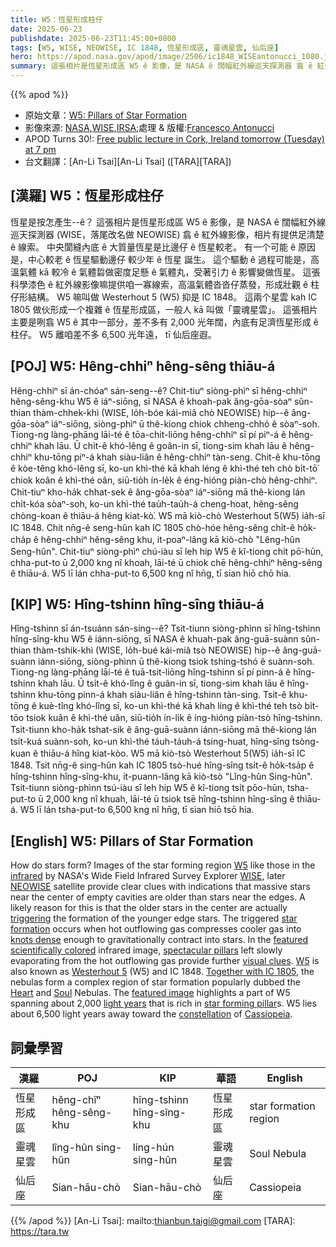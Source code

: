 ```yaml
---
title: W5：恆星形成柱仔
date: 2025-06-23
publishdate: 2025-06-23T11:45:00+0800
tags: [W5, WISE, NEOWISE, IC 1848, 恆星形成區, 靈魂星雲, 仙后座]
hero: https://apod.nasa.gov/apod/image/2506/ic1848_WISEantonucci_1080.jpg
summary: 這張相片是恆星形成區 W5 ê 影像，是 NASA ê 闊幅紅外線巡天探測器 翕 ê 紅外線影像。
---
```


{{% apod %}}

- 原始文章：[W5: Pillars of Star Formation](https://apod.nasa.gov/apod/ap250623.html)
- 影像來源: [NASA][NASA],[WISE][WISE],[IRSA][IRSA];處理 & 版權:[Francesco Antonucci][Francesco_Antonucci]
- APOD Turns 30!: [Free public lecture in Cork, Ireland tomorrow (Tuesday) at 7 pm](https://corkastronomyclub.com/astronomy-picture-of-the-day-lecture/)
- 台文翻譯：[An-Li Tsai][An-Li Tsai] ([TARA][TARA])


## [漢羅] W5：恆星形成柱仔

恆星是按怎產生--ê？
這張相片是恆星形成區 W5 ê 影像，是 NASA ê 闊幅紅外線巡天探測器 (WISE，落尾改名做 NEOWISE) 翕 ê 紅外線影像，相片有提供足清楚 ê 線索。
中央閬縫內底 ê 大質量恆星是比邊仔 ê 恆星較老。
有一个可能 ê 原因是，中心較老 ê 恆星驅動邊仔 較少年 ê 恆星 誕生。
這个驅動 ê 過程可能是，高溫氣體 kā 較冷 ê 氣體硩做密度足懸 ê 氣體丸，受著引力 ê 影響變做恆星。
這張科學漆色 ê 紅外線影像嘛提供咱一寡線索，高溫氣體沓沓仔蒸發，形成壯觀 ê 柱仔形結構。
W5 嘛叫做 Westerhout 5 (W5) 抑是 IC 1848。
這兩个星雲 kah IC 1805 做伙形成一个複雜 ê 恆星形成區，一般人 kā 叫做「靈魂星雲」。
這張相片主要是咧翕 W5 ê 其中一部分，差不多有 2,000 光年闊，內底有足濟恆星形成 ê 柱仔。
W5 離咱差不多 6,500 光年遠， tī 仙后座遐。


<!--
## [中文] W5: Pillars of Star Formation
恆星是如何形成的？
恆星形成區域 W5 的影像，類似於美國太空總署廣域紅外線巡天探測器（WISE，後來更名為 NEOWISE）拍攝的紅外線影像，提供了清晰的線索，表明空腔中心附近的大質量恆星比邊緣附近的恆星更古老。
一個可能的原因是，中心的較老恆星實際上觸發了較年輕的邊緣恆星的形成。
當外流的高溫氣體將較冷的氣體壓縮成密度足以在引力作用下收縮形成恆星的結時，就會觸發恆星形成。
在這張科學著色的紅外線圖像中，外流高溫氣體緩慢蒸發留下的壯觀柱狀結構提供了進一步的視覺線索。
W5 也被稱為 Westerhout 5 (W5) 和 IC 1848。
這兩個星雲與 IC 1805 一起形成了一個複雜的恆星形成區域，俗稱「心魂星雲」。
這張特色圖片突顯了 W5 的一部分，該區域橫跨約 2,000 光年，富含恆星形成柱。
W5 位於仙后座，距離我們約 6,500 光年。
-->

## [POJ] W5: Hêng-chhiⁿ hêng-sêng thiāu-á

Hêng-chhiⁿ sī án-chóaⁿ sán-seng--ê?
Chit-tiuⁿ siòng-phìⁿ sī hêng-chhiⁿ hêng-sêng-khu W5 ê iáⁿ-siōng, sī NASA ê khoah-pak âng-gōa-sòaⁿ sûn-thian thàm-chhek-khì (WISE, lo̍h-bóe kái-miâ chò NEOWISE) hip--ê âng-gōa-sòaⁿ iáⁿ-siōng, siòng-phìⁿ ū thê-kiong chiok chheng-chhó ê sòaⁿ-soh.
Tiong-ng làng-phāng lāi-té ê tōa-chit-liōng hêng-chhiⁿ sī pí piⁿ-á ê hêng-chhiⁿ khah lāu.
Ū chi̍t-ê khó-lêng ê goân-in sī, tiong-sim khah lāu ê hêng-chhiⁿ khu-tōng piⁿ-á khah siàu-liân ê hêng-chhiⁿ tàn-seng.
Chit-ê khu-tōng ê kòe-têng khó-lêng sī, ko-un khì-thé kā khah léng ê khì-thé teh chò bi̍t-tō͘ chiok koân ê khì-thé oân, siū-tio̍h ín-le̍k ê éng-hióng piàn-chò hêng-chhiⁿ.
Chit-tiuⁿ kho-ha̍k chhat-sek ê âng-gōa-sòaⁿ iáⁿ-siōng mā thê-kiong lán chi̍t-kóa sòaⁿ-soh, ko-un khì-thé tau̍h-tau̍h-á cheng-hoat, hêng-sêng chòng-koan ê thiāu-á hêng kiat-kò͘.
W5 mā kiò-chò Westerhout 5(W5) ia̍h-sī IC 1848.
Chit nn̄g-ê seng-hûn kah IC 1805 chò-hóe hêng-sêng chi̍t-ê ho̍k-cha̍p ê hêng-chhiⁿ hêng-sêng khu, it-poaⁿ-lâng kā kiò-chò "Lêng-hûn Seng-hûn".
Chit-tiuⁿ siòng-phìⁿ chú-iàu sī leh hip W5 ê kî-tiong chi̍t pō͘-hūn, chha-put-to ū 2,000 kng nî khoah, lāi-té ū chiok chē hêng-chhiⁿ hêng-sêng ê thiāu-á.
W5 lī lán chha-put-to 6,500 kng nî hn̄g, tī sian hiō chō hia.

## [KIP] W5: Hîng-tshinn hîng-sîng thiāu-á

Hîng-tshinn sī án-tsuánn sán-sing--ê?
Tsit-tiunn siòng-phìnn sī hîng-tshinn hîng-sîng-khu W5 ê iánn-siōng, sī NASA ê khuah-pak âng-guā-suànn sûn-thian thàm-tshik-khì (WISE, lo̍h-bué kái-miâ tsò NEOWISE) hip--ê âng-guā-suànn iánn-siōng, siòng-phìnn ū thê-kiong tsiok tshing-tshó ê suànn-soh.
Tiong-ng làng-phāng lāi-té ê tuā-tsit-liōng hîng-tshinn sī pí pinn-á ê hîng-tshinn khah lāu.
Ū tsi̍t-ê khó-lîng ê guân-in sī, tiong-sim khah lāu ê hîng-tshinn khu-tōng pinn-á khah siàu-liân ê hîng-tshinn tàn-sing.
Tsit-ê khu-tōng ê kuè-tîng khó-lîng sī, ko-un khì-thé kā khah líng ê khì-thé teh tsò bi̍t-tōo tsiok kuân ê khì-thé uân, siū-tio̍h ín-li̍k ê íng-hióng piàn-tsò hîng-tshinn.
Tsit-tiunn kho-ha̍k tshat-sik ê âng-guā-suànn iánn-siōng mā thê-kiong lán tsi̍t-kuá suànn-soh, ko-un khì-thé ta̍uh-ta̍uh-á tsing-huat, hîng-sîng tsòng-kuan ê thiāu-á hîng kiat-kòo.
W5 mā kiò-tsò Westerhout 5(W5) ia̍h-sī IC 1848.
Tsit nn̄g-ê sing-hûn kah IC 1805 tsò-hué hîng-sîng tsi̍t-ê ho̍k-tsa̍p ê hîng-tshinn hîng-sîng-khu, it-puann-lâng kā kiò-tsò "Lîng-hûn Sing-hûn".
Tsit-tiunn siòng-phìnn tsú-iàu sī leh hip W5 ê kî-tiong tsi̍t pōo-hūn, tsha-put-to ū 2,000 kng nî khuah, lāi-té ū tsiok tsē hîng-tshinn hîng-sîng ê thiāu-á.
W5 lī lán tsha-put-to 6,500 kng nî hn̄g, tī sian hiō tsō hia.

## [English] W5: Pillars of Star Formation

How do stars form?
Images of the star forming region [W5][W5] like those in the [infrared][infrared] by NASA's Wide Field Infrared Survey Explorer [WISE][WISE], later [NEOWISE][NEOWISE] satellite provide clear clues with indications that massive stars near the center of empty cavities are older than stars near the edges.
A likely reason for this is that the older stars in the center are actually [triggering](http://www.youtube.com/watch?v=W13ZYepDBvo) the formation of the younger edge stars.
The triggered [star formation][star formation] occurs when hot outflowing gas compresses cooler gas into [knots dense][knots dense] enough to gravitationally contract into stars.
In the [featured][featured] [scientifically colored](http://asterisk.apod.com/viewtopic.php?t=34169#p236113) infrared image, [spectacular pillars][spectacular pillars] left slowly evaporating from the hot outflowing gas provide further [visual clues][visual clues].
[W5][W5] is also known as [Westerhout 5][Westerhout 5] (W5) and IC 1848.
[Together with IC 1805][Together with IC 1805], the nebulas form a complex region of star formation popularly dubbed the [Heart](http://www.youtube.com/watch?v=h45UrpBsCKI) and [Soul][Soul] Nebulas.
The [featured image][featured] highlights a part of W5 spanning about 2,000 [light years][light years] that is rich in [star forming pillar][star forming pillar]s.
W5 lies about 6,500 light years away toward the [constellation][constellation] of [Cassiopeia][Cassiopeia].


## 詞彙學習
|漢羅|POJ|KIP|華語|English|
|-|-|-|-|-|
| 恆星形成區 | hêng-chîⁿ hêng-sêng-khu | hîng-tshinn hîng-sîng-khu | 恆星形成區 | star formation region |
| 靈魂星雲 | lîng-hûn sing-hûn | líng-hún sing-hûn | 靈魂星雲 | Soul Nebula |
| 仙后座 | Sian-hāu-chò | Sian-hāu-chò | 仙后座 | Cassiopeia |



{{% /apod %}}
[An-Li Tsai]: mailto:thianbun.taigi@gmail.com
[TARA]: https://tara.tw

[copyright]: https://apod.nasa.gov/apod/fap/lib/about_apod.html#srapply
[License3]: https://creativecommons.org/licenses/by-nc-nd/3.0/
[License2]:https://creativecommons.org/licenses/by-nc-nd/2.0/


[W5]:https://www.spitzer.caltech.edu/image/ssc2008-15a1-w5-star-formation-region
[infrared]:https://science.nasa.gov/ems/07_infraredwaves/
[WISE]:https://www.ipac.caltech.edu/project/wise
[NEOWISE]:https://neowise.ipac.caltech.edu/
[triggering]:http://www.youtube.com/watch?v=W13ZYepDBvo
[star formation]:https://science.nasa.gov/universe/stars/
[knots dense]:https://apod.nasa.gov/apod/ap250623.htmlap080528.html
[featured]:http://www.astrobin.com/138050/
[scientifically colored]:http://asterisk.apod.com/viewtopic.php?t=34169#p236113
[spectacular pillars]:https://apod.nasa.gov/apod/ap250623.htmlap070218.html
[visual clues]:http://upload.wikimedia.org/wikipedia/en/a/a3/Escher%27s_Relativity.jpg
[W5]:https://ui.adsabs.harvard.edu/abs/2008ApJ...688.1142K/abstract
[Westerhout 5]:https://en.wikipedia.org/wiki/Westerhout_5
[Together with IC 1805]:https://apod.nasa.gov/apod/ap250623.htmlap080914.html
[Heart]:http://www.youtube.com/watch?v=h45UrpBsCKI
[Soul]:http://en.wikipedia.org/wiki/Soul_music
[featured image]:http://www.astrobin.com/138050/
[light years]:https://spaceplace.nasa.gov/light-year/
[star forming pillar]:https://apod.nasa.gov/apod/ap250623.htmlap070430.html
[constellation]:http://en.wikipedia.org/wiki/Constellation
[Cassiopeia]:https://chandra.harvard.edu/photo/constellations/cassiopeia.html

[NASA]:http://www.nasa.gov/
[IRSA]:https://irsa.ipac.caltech.edu/frontpage/
[Francesco_Antonucci]:https://www.astrobin.com/users/FrankAntonucci/